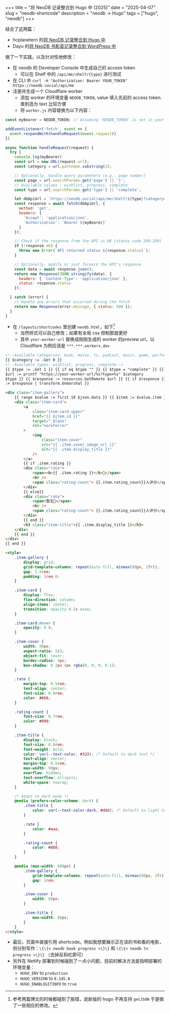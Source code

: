 +++
title = "将 NeoDB 记录整合到 Hugo 中 (2025)"
date = "2025-04-07"
slug = "neodb-shortcode"
description = "neodb -> Hugo"
tags = ["hugo", "neodb"]
+++

结合了这两篇：

- hcplanetern 的[将 NeoDB 记录整合到 Hugo 中](https://hcplantern.top/posts/neodb-in-hugo/)
- Dayu 的[将 NeoDB 书影音记录整合到 WordPress 中](https://anotherdayu.com/2024/6304/)

做了一下实践，以及针对性地修改：

- 在 neodb 的 Developer Console 中生成自己的 access token
  - 可以在 Shelf 中的 `/api/me/shelf/{type}` 进行测试
- 在 CLI 中 `curl -H "Authorization: Bearer YOUR_TOKEN" https://neodb.social/api/me`
- 注册并生成一个 Cloudflare worker
  - 添加 worker 的环境变量 `NEODB_TOKEN`, value 填入先前的 access token. 类别选为 text 比较方便
  - 将 `worker.js` 内容替换为以下内容：

```javascript
const myBearer = NEODB_TOKEN; // Assuming 'NEODB_TOKEN' is set in your Cloudflare Worker's environment variables

addEventListener('fetch', event => {
  event.respondWith(handleRequest(event.request))
})

async function handleRequest(request) {
  try {
    console.log(myBearer)
    const url = new URL(request.url);
    const category = url.pathname.substring(1);

    // Optionally, handle query parameters (e.g., page number)
    const page = url.searchParams.get('page') || '1';
    // Available values : wishlist, progress, complete
    const type = url.searchParams.get('type') || 'complete';

    let dbApiUrl = `https://neodb.social/api/me/shelf/${type}?category=${category}&page=${page}`;
    const response = await fetch(dbApiUrl, {
      method: 'get',
      headers: {
        'Accept': 'application/json',
        'Authorization': `Bearer ${myBearer}`
      }
    });

    // Check if the response from the API is OK (status code 200-299)
    if (!response.ok) {
      throw new Error(`API returned status ${response.status}`);
    }

    // Optionally, modify or just forward the API's response
    const data = await response.json();
    return new Response(JSON.stringify(data), {
      headers: { 'Content-Type': 'application/json' },
      status: response.status
    });

  } catch (error) {
    // Handle any errors that occurred during the fetch
    return new Response(error.message, { status: 500 });
  }
}
```

- 在 `/layouts/shortcodes` 里创建 `neodb.html`，如下[^1]
  - 当然样式可以自己修改；如果有全局 css 控制那就更好
  - 其中 `your-worker-url` 替换成刚刚生成的 worker 的preview url，以 Cloudflare 为例应该是 `***.***.workers.dev`

[^1]: 参考两篇博文的时候都碰到了报错，说新版的 hugo 不再支持 `getJSON` 于是做了一些相应的修改。

```html
<!--Available categories: book, movie, tv, podcast, music, game, performance-->
{{ $category := .Get 0 }}
<!--Available types: wishlist, progress, complete-->
{{ $type := .Get 1 }} {{ if eq $type "" }} {{ $type = "complete" }} {{ end }} {{
$url := printf "https://your-worker-url/%s?type=%s" $category
$type }} {{ $response := resources.GetRemote $url }} {{ if $response }} {{ $json
:= $response | transform.Unmarshal }}

<div class="item-gallery">
    {{ range $value := first 10 $json.data }} {{ $item := $value.item }}
    <div class="item-card">
        <a
            class="item-card-upper"
            href="{{ $item.id }}"
            target="_blank"
            rel="noreferrer"
        >
            <img
                class="item-cover"
                src="{{ .item.cover_image_url }}"
                alt="{{ .item.display_title }}"
            />
        </a>
        {{ if .item.rating }}
        <div class="rate">
            <span><b>{{ .item.rating }}</b>🌟</span>
            <br />
            <span class="rating-count"> {{.item.rating_count}}人评分</span>
        </div>
        {{ else}}
        <div class="rate">
            <span>暂无🌟</span>
            <br />
            <span class="rating-count"> {{.item.rating_count}}人评分</span>
        </div>
        {{ end }}
        <h3 class="item-title">{{ .item.display_title }}</h3>
    </div>
    {{ end }}
</div>
{{ end }}

<style>
    .item-gallery {
        display: grid;
        grid-template-columns: repeat(auto-fill, minmax(90px, 1fr));
        gap: 1.5rem;
        padding: 1rem 0;
    }

    .item-card {
        display: flex;
        flex-direction: column;
        align-items: center;
        transition: opacity 0.2s ease;
    }

    .item-card:hover {
        opacity: 0.8;
    }

    .item-cover {
        width: 90px;
        aspect-ratio: 2/3;
        object-fit: cover;
        border-radius: 4px;
        box-shadow: 0 2px 4px rgba(0, 0, 0, 0.1);
    }

    .rate {
        margin-top: 0.5rem;
        text-align: center;
        font-size: 0.8rem;
        color: #666;
    }

    .rating-count {
        font-size: 0.7rem;
        color: #999;
    }

    .item-title {
        display: block;
        font-size: 0.8rem;
        font-weight: bold;
        color: var(--text-color, #333); /* Default to dark text */
        text-align: center;
        margin-top: 0.5rem;
        max-width: 90px;
        overflow: hidden;
        text-overflow: ellipsis;
        white-space: nowrap;
    }

    /* Adapt to dark mode */
    @media (prefers-color-scheme: dark) {
        .item-title {
            color: var(--text-color-dark, #ddd); /* Default to light text */
        }

        .rate {
            color: #aaa;
        }

        .rating-count {
            color: #888;
        }
    }

    @media (max-width: 600px) {
        .item-gallery {
            grid-template-columns: repeat(auto-fill, minmax(80px, 1fr));
            gap: 1rem;
        }

        .item-cover {
            width: 80px;
        }

        .item-title {
            max-width: 80px;
        }
    }
</style>
```

- 最后，页面中直接引用 shortcode。例如我想要展示正在读的书和看的电影，则分别写作：`\{\{< neodb book progress >\}\}` 和 `\{\{< neodb tv progress >\}\}` （去掉反斜杠即可）
- 另外在 Netlify 部署到时候碰到了一点小问题，目前的解决方法是指明部署的环境变量：
  - `HUGO_ENV` to `production`
  - `HUGO_VERSION` to `0.145.0`
  - `HUGO_ENABLEGITINFO` to `true`

